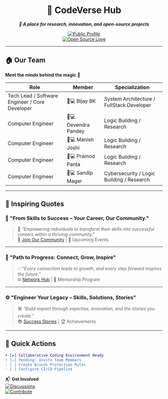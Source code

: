<div align="center">

# 🚀 CodeVerse Hub  
**<i>🌌 A place for research, innovation, and open-source projects</i>**  

[![Public Profile](https://img.shields.io/badge/View-Public_Profile-blueviolet?style=for-the-badge)]()  
[![Open Source Love](https://badges.frapsoft.com/os/v2/open-source.svg?v=103)](https://github.com/CodeVerse-Hub)

</div>

---

## 🏠 **Our Team**  
**Meet the minds behind the magic** 🔮  

| Role          | Member            | Specialization           |
|---------------|-------------------|--------------------------|
| Tech Lead / Software Engineer / Core Developer | 🧑💻 Bijay BK     | System Architecture / FullStack Developer      |
| Computer Engineer     | 🧑💻 Devendra Pandey | Logic Building / Research          |
| Computer Engineer | 🧑💻 Manish Joshi | Logic Building / Research       |
| Computer Engineer   | 🧑💻 Pramod Panta  | Logic Building / Research          |
| Computer Engineer | 🧑💻 Sandip Magar  | Cybersecurity / Logic Building / Research          |

---

## 🌟 **Inspiring Quotes**  

### 🧭 "From Skills to Success – Your Career, Our Community."  
> 📌 *"Empowering individuals to transform their skills into successful careers within a thriving community."*  
> 🔗 [Join Our Community](https://example.com) | 📅 Upcoming Events

---

### 🌱 "Path to Progress: Connect, Grow, Inspire"  
> 💡 *"Every connection leads to growth, and every step forward inspires the future."*  
> 🌐 [Network Hub](https://example.com) | 👥 Mentorship Program

---

### ⚙️ "Engineer Your Legacy – Skills, Solutions, Stories"  
> 🛠️ *"Build impact through expertise, innovation, and the stories you create."*  
> 📚 [Success Stories](https://example.com) | 🏆 Achievements

---

## 🚦 **Quick Actions**  
```diff
+ [✔️] Collaborative Coding Environment Ready
! [⚠️] Pending: Invite Team Members
- [ ] Create Branch Protection Rules
- [ ] Configure CI/CD Pipeline
```

📬 **Get Involved**  
[![Discussions](https://img.shields.io/badge/Join-Discussions-green?style=flat-square)](https://example.com)  
[![Contribute](https://img.shields.io/badge/🤝-Contribute-yellowgreen?style=flat-square)](https://example.com)  

